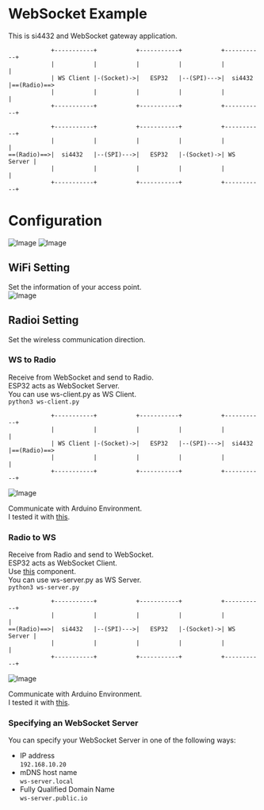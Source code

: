 # WebSocket Example   
This is si4432 and WebSocket gateway application.   
```
            +-----------+           +-----------+           +-----------+
            |           |           |           |           |           |
            | WS Client |-(Socket)->|   ESP32   |--(SPI)--->|  si4432   |==(Radio)==>
            |           |           |           |           |           |
            +-----------+           +-----------+           +-----------+

            +-----------+           +-----------+           +-----------+
            |           |           |           |           |           |
==(Radio)==>|  si4432   |--(SPI)--->|   ESP32   |-(Socket)->| WS Server |
            |           |           |           |           |           |
            +-----------+           +-----------+           +-----------+
```



# Configuration
![Image](https://github.com/user-attachments/assets/00d0280e-f9ca-474b-ba93-4c028e7755a9)
![Image](https://github.com/user-attachments/assets/a829a8e6-c47f-4583-aa8c-232d8b5d572c)

## WiFi Setting
Set the information of your access point.   
![Image](https://github.com/user-attachments/assets/5dfc6cd4-80fb-4ad2-8fe8-4ac5cd31b004)

## Radioi Setting
Set the wireless communication direction.   

### WS to Radio
Receive from WebSocket and send to Radio.   
ESP32 acts as WebSocket Server.   
You can use ws-client.py as WS Client.   
```python3 ws-client.py```

```
            +-----------+           +-----------+           +-----------+
            |           |           |           |           |           |
            | WS Client |-(Socket)->|   ESP32   |--(SPI)--->|  si4432   |==(Radio)==>
            |           |           |           |           |           |
            +-----------+           +-----------+           +-----------+
```

![Image](https://github.com/user-attachments/assets/d93de4af-5cc9-4b40-acc8-8b62944e190f)

Communicate with Arduino Environment.   
I tested it with [this](https://github.com/nopnop2002/esp-idf-si4432/tree/main/ArduinoCode/si4432_rx).   

### Radio to WS
Receive from Radio and send to WebSocket.   
ESP32 acts as WebSocket Client.   
Use [this](https://components.espressif.com/components/espressif/esp_websocket_client) component.   
You can use ws-server.py as WS Server.   
```python3 ws-server.py```

```
            +-----------+           +-----------+           +-----------+
            |           |           |           |           |           |
==(Radio)==>|  si4432   |--(SPI)--->|   ESP32   |-(Socket)->| WS Server |
            |           |           |           |           |           |
            +-----------+           +-----------+           +-----------+
```

![Image](https://github.com/user-attachments/assets/448c68d6-ce99-481b-a5c9-3a222f0d243b)

Communicate with Arduino Environment.   
I tested it with [this](https://github.com/nopnop2002/esp-idf-si4432/tree/main/ArduinoCode/si4432_tx).   

### Specifying an WebSocket Server   
You can specify your WebSocket Server in one of the following ways:   
- IP address   
 ```192.168.10.20```   
- mDNS host name   
 ```ws-server.local```   
- Fully Qualified Domain Name   
 ```ws-server.public.io```


